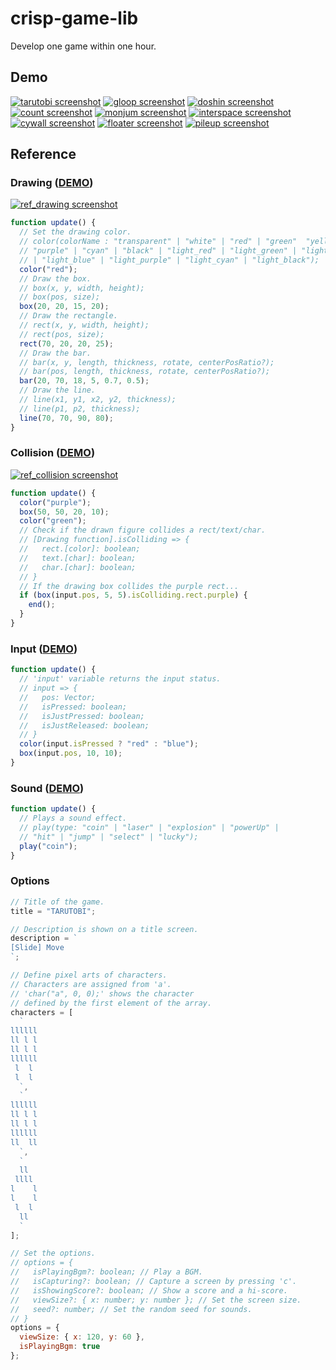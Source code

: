 # crisp-game-lib

Develop one game within one hour.

## Demo

[![tarutobi screenshot](docs/tarutobi/screenshot.gif)](https://abagames.github.io/crisp-game-lib/?tarutobi)
[![gloop screenshot](docs/gloop/screenshot.gif)](https://abagames.github.io/crisp-game-lib/?gloop)
[![doshin screenshot](docs/doshin/screenshot.gif)](https://abagames.github.io/crisp-game-lib/?doshin)
[![count screenshot](docs/count/screenshot.gif)](https://abagames.github.io/crisp-game-lib/?count)
[![monjum screenshot](docs/monjum/screenshot.gif)](https://abagames.github.io/crisp-game-lib/?monjum)
[![interspace screenshot](docs/interspace/screenshot.gif)](https://abagames.github.io/crisp-game-lib/?interspace)
[![cywall screenshot](docs/cywall/screenshot.gif)](https://abagames.github.io/crisp-game-lib/?cywall)
[![floater screenshot](docs/floater/screenshot.gif)](https://abagames.github.io/crisp-game-lib/?floater)
[![pileup screenshot](docs/pileup/screenshot.gif)](https://abagames.github.io/crisp-game-lib/?pileup)

## Reference

### Drawing ([DEMO](https://abagames.github.io/crisp-game-lib/?ref_drawing))

[![ref_drawing screenshot](docs/ref_drawing/screenshot.gif)](https://abagames.github.io/crisp-game-lib/?ref_drawing)

```javascript
function update() {
  // Set the drawing color.
  // color(colorName : "transparent" | "white" | "red" | "green"  "yellow" | "blue" |
  // "purple" | "cyan" | "black" | "light_red" | "light_green" | "light_yellow" |
  // | "light_blue" | "light_purple" | "light_cyan" | "light_black");
  color("red");
  // Draw the box.
  // box(x, y, width, height);
  // box(pos, size);
  box(20, 20, 15, 20);
  // Draw the rectangle.
  // rect(x, y, width, height);
  // rect(pos, size);
  rect(70, 20, 20, 25);
  // Draw the bar.
  // bar(x, y, length, thickness, rotate, centerPosRatio?);
  // bar(pos, length, thickness, rotate, centerPosRatio?);
  bar(20, 70, 18, 5, 0.7, 0.5);
  // Draw the line.
  // line(x1, y1, x2, y2, thickness);
  // line(p1, p2, thickness);
  line(70, 70, 90, 80);
}
```

### Collision ([DEMO](https://abagames.github.io/crisp-game-lib/?ref_collision))

[![ref_collision screenshot](docs/ref_collision/screenshot.gif)](https://abagames.github.io/crisp-game-lib/?ref_collision)

```javascript
function update() {
  color("purple");
  box(50, 50, 20, 10);
  color("green");
  // Check if the drawn figure collides a rect/text/char.
  // [Drawing function].isColliding => {
  //   rect.[color]: boolean;
  //   text.[char]: boolean;
  //   char.[char]: boolean;
  // }
  // If the drawing box collides the purple rect...
  if (box(input.pos, 5, 5).isColliding.rect.purple) {
    end();
  }
}
```

### Input ([DEMO](https://abagames.github.io/crisp-game-lib/?ref_input))

```javascript
function update() {
  // 'input' variable returns the input status.
  // input => {
  //   pos: Vector;
  //   isPressed: boolean;
  //   isJustPressed: boolean;
  //   isJustReleased: boolean;
  // }
  color(input.isPressed ? "red" : "blue");
  box(input.pos, 10, 10);
}
```

### Sound ([DEMO](https://abagames.github.io/crisp-game-lib/?ref_sound))

```javascript
function update() {
  // Plays a sound effect.
  // play(type: "coin" | "laser" | "explosion" | "powerUp" |
  // "hit" | "jump" | "select" | "lucky");
  play("coin");
}
```

### Options

```javascript
// Title of the game.
title = "TARUTOBI";

// Description is shown on a title screen.
description = `
[Slide] Move
`;

// Define pixel arts of characters.
// Characters are assigned from 'a'.
// 'char("a", 0, 0);' shows the character
// defined by the first element of the array.
characters = [
  `
llllll
ll l l
ll l l
llllll
 l  l
 l  l
  `,
  `
llllll
ll l l
ll l l
llllll
ll  ll
  `,
  `
  ll
 llll
l    l
l    l
 l  l
  ll
  `
];

// Set the options.
// options = {
//   isPlayingBgm?: boolean; // Play a BGM.
//   isCapturing?: boolean; // Capture a screen by pressing 'c'.
//   isShowingScore?: boolean; // Show a score and a hi-score.
//   viewSize?: { x: number; y: number }; // Set the screen size.
//   seed?: number; // Set the random seed for sounds.
// }
options = {
  viewSize: { x: 120, y: 60 },
  isPlayingBgm: true
};
```

